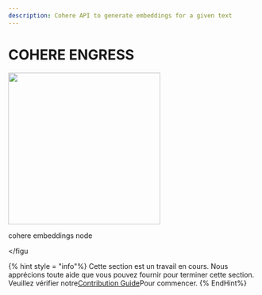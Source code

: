 ```yaml
---
description: Cohere API to generate embeddings for a given text
---
```


# COHERE ENGRESS

<gigne> <img src = "../../../. Gitbook / Assets / image (5) (1) (1) (1) (1) (1) (1) (1) (2) .png" alt = "" width = "306"> <figcaption> <p> cohere embeddings node </p> </gigcaption> </figu

{% hint style = "info"%}
Cette section est un travail en cours. Nous apprécions toute aide que vous pouvez fournir pour terminer cette section. Veuillez vérifier notre[Contribution Guide](broken-reference)Pour commencer.
{% EndHint%}
